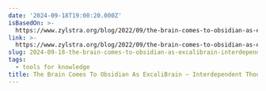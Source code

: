 ```yaml
---
date: '2024-09-18T19:00:20.000Z'
isBasedOn: >-
  https://www.zylstra.org/blog/2022/09/the-brain-comes-to-obsidian-as-excalibrain/
link: >-
  https://www.zylstra.org/blog/2022/09/the-brain-comes-to-obsidian-as-excalibrain/
slug: 2024-09-18-the-brain-comes-to-obsidian-as-excalibrain-interdependent-thoughts
tags:
  - tools for knowledge
title: The Brain Comes To Obsidian As ExcaliBrain – Interdependent Thoughts
---
```

 
